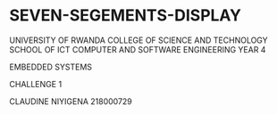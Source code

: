 # SEVEN-SEGEMENTS-DISPLAY

UNIVERSITY OF RWANDA
COLLEGE OF SCIENCE AND TECHNOLOGY
SCHOOL OF ICT
COMPUTER AND SOFTWARE ENGINEERING
YEAR 4

EMBEDDED SYSTEMS

CHALLENGE 1

CLAUDINE NIYIGENA
218000729
